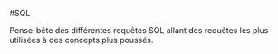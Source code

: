 #SQL

Pense-bête des différentes requêtes SQL allant des requêtes les plus utilisées à des concepts plus poussés.

